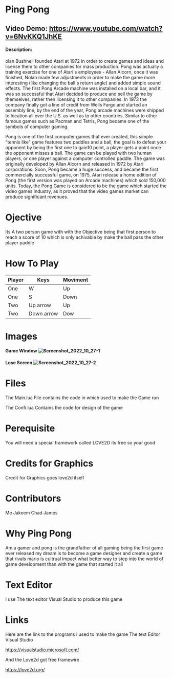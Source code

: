 # Ping Pong
##  Video Demo: https://www.youtube.com/watch?v=6NvKKQ1JhKE 
#### Description: 
olan Bushnell founded Atari at 1972 in order to create games and ideas and license them to other companies for mass production. Pong was actually a training exercise for one of Atari's employees - Allan Alcorn, once it was finished, Nolan made few adjustments in order to make the game more interesting (like changing the ball's return angle) and added simple sound effects. The first Pong Arcade machine was installed on a local bar, and it was so successful that Atari decided to produce and sell the game by themselves, rather then licensing it to other companies. In 1973 the company finally got a line of credit from Wells Fargo and started an assembly line, by the end of the year, Pong arcade machines were shipped to location all over the U.S. as well as to other countries.
Similar to other famous games such as Pacman and Tetris, Pong became one of the symbols of computer gaming.

Pong is one of the first computer games that ever created, this simple "tennis like" game features two paddles and a ball, the goal is to defeat your opponent by being the first one to gain10 point, a player gets a point once the opponent misses a ball. The game can be played with two human players, or one player against a computer controlled paddle. The game was originally developed by Allan Alcorn and released in 1972 by Atari corporations. Soon, Pong became a huge success, and became the first commercially successful game, on 1975, Atari release a home edition of Pong (the first version was played on Arcade machines) which sold 150,000 units. Today, the Pong Game is considered to be the game which started the video games industry, as it proved that the video games market can produce significant revenues.


# Ojective
Its A two person game with with the Objective being that first person to reach a score of 10
which is only achivable by make the ball pass the other player paddle


# How To Play


Player |     Keys    | Moviment
------ | ----------- | --------
One    |      W      |    Up
One    |      S      |   Down
Two    |  Up arrow   |    Up
Two    |  Down arrow |   Dow

# Images
#### Game Window ![Screenshot_2022_10_27-1](https://user-images.githubusercontent.com/64896587/198421986-14b0363c-149e-4349-9e22-4ae6e027bb64.png)

#### Lose Screen ![Screenshot_2022_10_27-2](https://user-images.githubusercontent.com/64896587/198422125-39da1747-bb38-4780-b259-21bb6ae431b6.png)

# Files
The Main.lua File contains the code in which used to make the Game run

The Confi.lua Contains the code for design of the game

# Perequisite
 You will need a special framework called LOVE2D its free so your good
 
# Credits for Graphics
 Credit for Graphics goes love2d itself 
 
 # Contributors 
  Me Jakeem Chad James
  
  # Why Ping Pong
  Am a gamer and pong is the grandfather of all gaming being the first game ever released
  my dream is to become a game designer and create a game that rivals mario is cultrual impact
  what better way to step into the world of game development than with the game that started it all
  
  # Text Editor
  I use The text editor Visual Studio to  produce this game
  
  # Links
  Here are the link to the programs i used to make the game
  The text  Editor Visual Studio
  
  https://visualstudio.microsoft.com/
  
  And the Love2d got free framewire
 
 https://love2d.org/
  
  

  
  

















